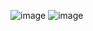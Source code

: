 ![image](https://user-images.githubusercontent.com/113804837/197363992-8ca14b83-db76-4d4a-8389-5cdf623f3aca.png)
![image](https://user-images.githubusercontent.com/113804837/197364024-0c035ae2-27ff-41cd-937e-a1021d3c4e59.png)
